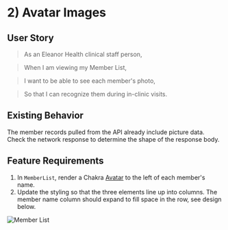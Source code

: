 # 2) Avatar Images

## User Story

> As an Eleanor Health clinical staff person,

> When I am viewing my Member List,

> I want to be able to see each member's photo,

> So that I can recognize them during in-clinic visits.

## Existing Behavior

The member records pulled from the API already include picture data. Check the network response to determine the shape of the response body.

## Feature Requirements

1. In `MemberList`, render a Chakra [Avatar](https://chakra-ui.com/docs/media-and-icons/avatar) to the left of each member's name.
2. Update the styling so that the three elements line up into columns. The member name column should expand to fill space in the row, see design below.

![Member List](./memberList.png)
